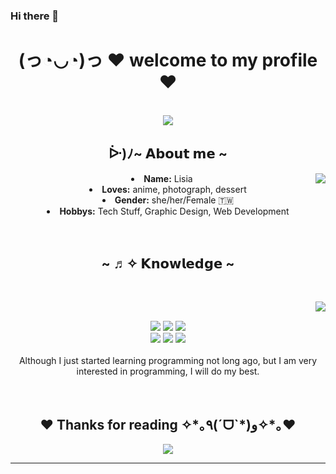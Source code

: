 ### Hi there 👋

<body>
  <center>
<h1 align="center">(っ◔◡◔)っ ♥ welcome to my profile ♥ </h1>
<br>
<div align="center">
  <a href="https://www.instagram.com/chia_ling_hsu/" >
   <img src=http://5b0988e595225.cdn.sohucs.com/images/20181002/6b89b37d8b474535b66451455c45138e.gif />
  </a>
    <br>
 
  
</div>
    <div align="center">
<!-- <img src="https://i.imgur.com/jx17oHT.gif"> -->
      </div>
<div>
<h2 align="center">  ᐕ)ﾉ~ 𝗔𝗯𝗼𝘂𝘁 𝗺𝗲 ~  </h2>
  <div align="center">
<img src="https://i.imgur.com/LAzSAEo.gif" align="right">
  </div>
<li>
 <b>Name:</b> Lisia</li>

<li>
<b>Loves:</b> anime, photograph, dessert
</li>
<li>
<b>Gender:</b> she/her/Female 🇹🇼
</li>
<li>
<b>Hobbys:</b> Tech Stuff, Graphic Design, Web Development
</li>
<br><br>
</div>
<div>
<h2 align="center">            ~ ♬✧ 𝗞𝗻𝗼𝘄𝗹𝗲𝗱𝗴𝗲  ~</h2>
 <br>
<p>
  <div align="center">
<img src="https://p9.itc.cn/q_70/images03/20220125/dd575b2600e44d0891adc684937e3948.gif" align="right">
  </div>
</div>
<div>
  <br>
<p align="center"><img src="https://img.shields.io/badge/adobe%20photoshop%20-%2331A8FF.svg?&style=for-the-badge&logo=adobe%20photoshop&logoColor=white"/> <img src="https://img.shields.io/badge/html5%20-%23E34F26.svg?&style=for-the-badge&logo=html5&logoColor=white"/> <img src="https://img.shields.io/badge/css3%20-%231572B6.svg?&style=for-the-badge&logo=css3&logoColor=white"/><br>
 <img src="https://img.shields.io/badge/node.js%20-%2343853D.svg?&style=for-the-badge&logo=node.js&logoColor=white"/> <img src="https://img.shields.io/badge/javascript%20-%23323330.svg?&style=for-the-badge&logo=javascript&logoColor=%23F7DF1E"/> <img src="https://img.shields.io/badge/git%20-%23F05033.svg?&style=for-the-badge&logo=git&logoColor=white"/> <br><br>
Although I just started learning programming not long ago, but I am very interested in programming, I will do my best.
</p>
<br>
<div>
<h2 align="center">♥ Thanks for reading ✧*｡٩(ˊᗜˋ*)و✧*｡♥</h2>
<div align="center">
<img src="https://images.plurk.com/3c0n5PEEocrRfHq8l6F28l.gif">
</div>
<hr>
</div>
</div>
    </center>
</body>
<!--
**Lisia229/Lisia229** is a ✨ _special_ ✨ repository because its `README.md` (this file) appears on your GitHub profile.

Here are some ideas to get you started:

- 🔭 I’m currently working on ...
- 🌱 I’m currently learning ...
- 👯 I’m looking to collaborate on ...
- 🤔 I’m looking for help with ...
- 💬 Ask me about ...
- 📫 How to reach me: ...
- 😄 Pronouns: ...
- ⚡ Fun fact: ...
-->
